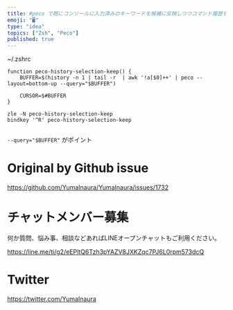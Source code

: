 ```yaml
---
title: #peco で既にコンソールに入力済みのキーワードを候補に反映しつつコマンド履歴を検索する  #zsh の設定例
emoji: "🖥"
type: "idea"
topics: ["Zsh", "Peco"]
published: true
---
```


~/.zshrc

```
function peco-history-selection-keep() {
    BUFFER=$(history -n 1 | tail -r  | awk '!a[$0]++' | peco --layout=bottom-up --query="$BUFFER")

    CURSOR=$#BUFFER
}

zle -N peco-history-selection-keep
bindkey '^R' peco-history-selection-keep


```

`--query="$BUFFER"` がポイント


# Original by Github issue

https://github.com/YumaInaura/YumaInaura/issues/1732








<!-- Update From Qiita API -->

# チャットメンバー募集


何か質問、悩み事、相談などあればLINEオープンチャットもご利用ください。

https://line.me/ti/g2/eEPltQ6Tzh3pYAZV8JXKZqc7PJ6L0rpm573dcQ





# Twitter


https://twitter.com/YumaInaura


<!-- Update From Qiita API -->


